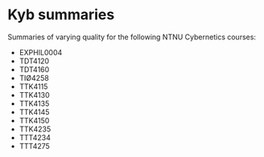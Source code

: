 # Kyb summaries
Summaries of varying quality for the following NTNU Cybernetics courses:

- EXPHIL0004
- TDT4120
- TDT4160
- TIØ4258
- TTK4115
- TTK4130
- TTK4135
- TTK4145
- TTK4150
- TTK4235
- TTT4234
- TTT4275
